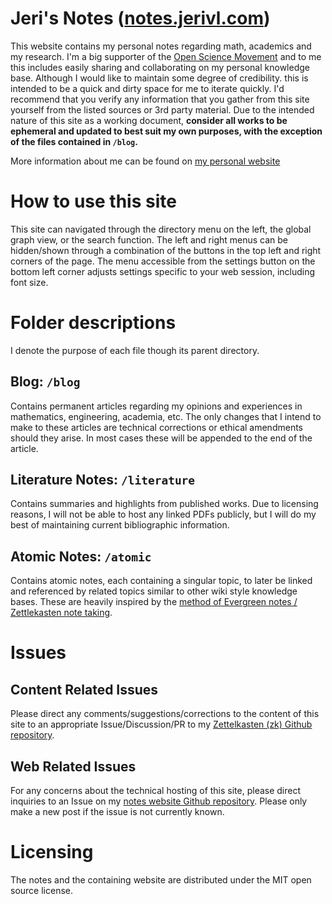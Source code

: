 # Jeri's Notes ([notes.jerivl.com](http://notes.jerivl.com))

This website contains my personal notes regarding math, academics and my research. I'm a big supporter of the [Open Science Movement](https://en.wikipedia.org/wiki/Open_science) and to me this includes easily sharing and collaborating on my personal knowledge base. Although I would like to maintain some degree of credibility. this is intended to be a quick and dirty space for me to iterate quickly. I'd recommend that you verify any information that you gather from this site yourself from the listed sources or 3rd party material. Due to the intended nature of this site as a working document, **consider all works to be ephemeral and updated to best suit my own purposes, with the exception of the files contained in `/blog`.**

More information about me can be found on [my personal website](https://jerivl.github.io)

# How to use this site

This site can navigated through the directory menu on the left, the global graph view, or the search function. The left and right menus can be hidden/shown through a combination of the buttons in the top left and right corners of the page. The menu accessible from the settings button on the bottom left corner adjusts settings specific to your web session, including font size.

# Folder descriptions

I denote the purpose of each file though its parent directory.

##  Blog: `/blog`

Contains permanent articles regarding my opinions and experiences in mathematics, engineering, academia, etc. The only changes that I intend to make to these articles are technical corrections or ethical amendments should they arise. In most cases these will be appended to the end of the article.

## Literature Notes: `/literature`

Contains summaries and highlights from published works. Due to licensing reasons, I will not be able to host any linked PDFs publicly, but I will do my best of maintaining current bibliographic information.

## Atomic Notes: `/atomic`

Contains atomic notes, each containing a singular topic, to later be linked and referenced by related topics similar to other wiki style knowledge bases. These are heavily inspired by the [method of Evergreen notes / Zettlekasten note taking](https://notes.andymatuschak.org/Evergreen_notes).

# Issues
## Content Related Issues

Please direct any comments/suggestions/corrections to the content of this site to an appropriate Issue/Discussion/PR to my [Zettelkasten (zk) Github repository](https://github.com/jerivl/zk).

## Web Related Issues

For any concerns about the technical hosting of this site, please direct inquiries to an Issue on my [notes website Github repository](https://github.com/jerivl/notes/tree/main). Please only make a new post if the issue is not currently known.

# Licensing

The notes and the containing website are distributed under the MIT open source license.
